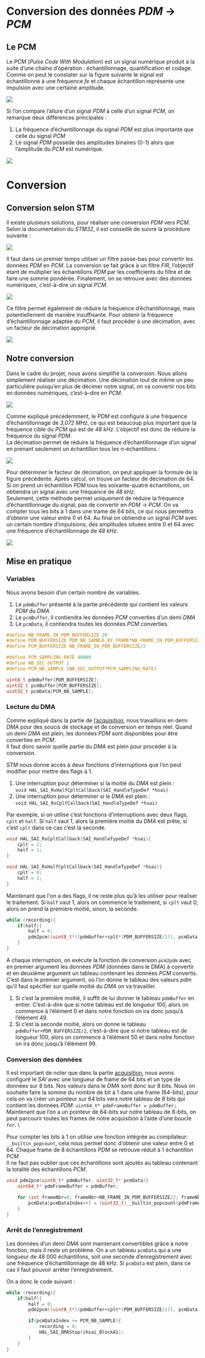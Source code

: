 # Conversion des données _PDM_ &rarr; _PCM_ 

## Le PCM

Le _PCM_ (_Pulse Code With Modulation_) est un signal numérique produit à la suite d’une chaîne d’opération : échantillonnage, quantification et codage. \
Comme on peut le constater sur la figure suivante le signal est échantillonné à une fréquence _fe_ et chaque échantillon représente une impulsion avec une certaine amplitude.

![](./img/pcm.png)




Si l’on compare l’allure d’un signal _PDM_ à celle d’un signal _PCM_, on remarque deux différences principales :
1. La fréquence d’échantillonnage du signal _PDM_ est plus importante que celle du signal _PCM_
2. Le signal _PDM_ possède des amplitudes binaires (0-1) alors que l’amplitude du _PCM_ est numérique.

![](./img/pdm_pcm.png)






# Conversion 
## Conversion selon STM

Il existe plusieurs solutions, pour réaliser une conversion _PDM_ vers _PCM_. Selon la documentation du _STM32_, il est conseillé de suivre la procédure suivante :

![](./img/conversion.png)

Il faut dans un premier temps utiliser un filtre passe-bas pour convertir les données _PDM_ en _PCM_. La conversion se fait grâce à un filtre _FIR_, l’objectif étant de multiplier les échantillons _PDM_ par les coefficients du filtre et de faire une somme pondérée. Finalement, on se retrouve avec des données numériques, c’est-à-dire un signal _PCM_.

![](./img/fir.png)

Ce filtre permet également de réduire la fréquence d’échantillonnage, mais potentiellement de manière insuffisante. Pour obtenir la fréquence d’échantillonnage adaptée du _PCM_, il faut procéder à une décimation, avec un facteur de décimation approprié.

![](./img/décimation.png)

## Notre conversion

Dans le cadre du projet, nous avons simplifié la conversion. Nous allons simplement réaliser une décimation. Une décimation tout de même un peu particulière puisqu’en plus de décimer notre signal, on va convertir nos bits en données numériques, c’est-à-dire en _PCM_.

![](./img/conversion2.png)

Comme expliqué précédemment, le _PDM_ est configuré à une fréquence d’échantillonnage de _3,072 MHz_, ce qui est beaucoup plus important que la fréquence cible du _PCM_ qui est de _48 kHz_. L’objectif est donc de réduire la fréquence du signal _PDM_. \
La décimation permet de réduire la fréquence d’échantillonnage d’un signal en prenant seulement un échantillon tous les n-échantillons : 

![](./img/décimation.png)

Pour déterminer le facteur de décimation, on peut appliquer la formule de la figure précédente. Après calcul, on trouve un facteur de décimation de 64. Si on prend un échantillon _PDM_ tous les soixante-quatre échantillons, on obtiendra un signal avec une fréquence de _48 kHz_. \
Seulement, cette méthode permet uniquement de réduire la fréquence d’échantillonnage du signal, pas de convertir en _PDM_ &rarr; _PCM_. On va compter tous les bits à 1 dans une trame de 64 bits, ce qui nous permettra d’obtenir une valeur entre 0 et 64. 
Au final on obtiendra un signal _PCM_ avec un certain nombre d’impulsions, des amplitudes situées entre 0 et 64 avec une fréquence d’échantillonnage de _48 kHz_.


![](./img/decimation2.png)




## Mise en pratique 

### Variables

Nous avons besoin d’un certain nombre de variables. 
1. Le `pdmBuffer` présenté à la partie précédente qui contient les valeurs _PDM_ du _DMA_
2. Le `pcmBuffer`, il contiendra les données _PCM_ converties d’un demi _DMA_ 
3. Le `pcmData`, il contiendra toutes les données _PCM_ converties. 
   
```c
#define NB_FRAME_IN_PDM_BUFFERSIZE 20
#define PDM_BUFFERSIZE PDM_NB_SAMBLE_BY_FRAME*NB_FRAME_IN_PDM_BUFFERSIZE
#define PCM_BUFFERSIZE NB_FRAME_IN_PDM_BUFFERSIZE/2

#define PCM_SAMPLING_RATE 48000
#define NB_SEC_OUTPUT 1
#define PCM_NB_SAMPLE (NB_SEC_OUTPUT*PCM_SAMPLING_RATE)

uint8_t pdmBuffer[PDM_BUFFERSIZE];
uint32_t pcmBuffer[PCM_BUFFERSIZE];
uint32_t pcmData[PCM_NB_SAMPLE];
```

### Lecture du DMA
Comme expliqué dans la partie de [l’acquisition](../acquisition/acquisition.md), nous travaillons en demi _DMA_ pour des soucis de stockage et de conversion en temps réel. Quand un demi _DMA_ est plein, les données _PDM_ sont disponibles pour être converties en _PCM_. \
Il faut donc savoir quelle partie du _DMA_ est plein pour procéder à la conversion. 

STM nous donne accès à deux fonctions d’interruptions que l’on peut modifier pour mettre des flags à 1.
1. Une interruption pour déterminer si la moitié du _DMA_ est plein : \
   `void HAL_SAI_RxHalfCpltCallback(SAI_HandleTypeDef *hsai)`
2. Une interruption pour déterminer si le _DMA_ est plein : \
   `void HAL_SAI_RxCpltCallback(SAI_HandleTypeDef *hsai)`

Par exemple, si on utilise c’est fonctions d’interruptions avec deux flags, `cplt` et `half`. Si `half` vaut 1, alors la première moitié du _DMA_ est prête, si c’est `cplt` dans ce cas c’est la seconde. 

```c
void HAL_SAI_RxCpltCallback(SAI_HandleTypeDef *hsai){
	cplt = 1;
	half = 1;
}

void HAL_SAI_RxHalfCpltCallback(SAI_HandleTypeDef *hsai){
	cplt = 0;
	half = 1;
}

```


Maintenant que l'on a des flags, il ne reste plus qu’à les utiliser pour réaliser le traitement. Si `half` vaut 1, alors on commence le traitement, si `cplt` vaut 0, alors on prend la première moitié, sinon, la seconde.

```c
while (recording){
	if(half){
		half = 0;
		pdm2pcm((uint8_t*)(pdmBuffer+cplt*(PDM_BUFFERSIZE/2)), pcmData);
	}
}
```

A chaque interruption, on exécute la fonction de conversion `pcm2pdm` avec en premier argument les données _PDM_ (données dans le DMA) à convertir et en deuxième argument un tableau contenant les données _PCM_ convertis. \
C’est dans le premier argument, où l’on donne le tableau des valeurs _pdm_ qu’il faut spécifier sur quelle moitié du _DMA_ on va travailler. 
1. Si c’est la première moitié, il suffit de lui donner le tableau `pdmBuffer` en entier. C’est-à-dire que si notre tableau est de longueur 100, alors on commence à l’élément 0 et dans notre fonction on ira donc jusqu’à l’élément 49. 
2. Si c’est la seconde moitié, alors on donne le tableau `pdmBuffer+PDM_BUFFERSIZE/2`, c’est-à-dire que si notre tableau est de longueur 100, alors on commence à l’élément 50 et dans notre fonction on ira donc jusqu’à l’élément 99. 


### Conversion des données

Il est important de noter que dans la partie [acquisition](../acquisition/acquisition.md), nous avons configuré le _SAI_ avec une longueur de frame de 64 bits et un type de données sur 8 bits. Nos valeurs dans le _DMA_ sont donc sur 8 bits. Nous on souhaite faire la somme du nombre de bit à 1 dans une frame (64-bits), pour cela on va créer un pointeur sur 64 bits vers notre tableau de 8 bits qui contient les données _PDM_: `uint64_t* pdmFrameBuffer = pdmBuffer;` 
Maintenant que l’on a un pointeur de 64-bits sur notre tableau de 8-bits, on peut parcourir toutes les frames de notre acquisition à l’aide d’une boucle `for`. \

Pour compter les bits à 1 on utilise une fonction intégrée au compilateur: `__builtin_popcount`, cela nous permet donc d’obtenir une valeur entre 0 et 64. Chaque frame de 8 échantillons _PDM_ se retrouve réduit à 1 échantillon _PCM_. \
Il ne faut pas oublier que ces échantillons sont ajoutés au tableau contenant la totalité des échantillons _PCM_.

```c
void pdm2pcm(uint8_t* pdmBuffer, uint32_t* pcmData){
	uint64_t* pdmFrameBuffer = pdmBuffer;

	for (int frameNbr=0; frameNbr<NB_FRAME_IN_PDM_BUFFERSIZE/2; frameNbr++){
		pcmData[pcmDataIndex++] = (uint32_t)__builtin_popcount(pdmFrameBuffer[frameNbr]);
	}
}
```


### Arrêt de l’enregistrement

Les données d’un demi _DMA_ sont maintenant convertibles grâce à notre fonction, mais il reste un problème. On a un tableau `pcmData` qui a une longueur de 48 000 échantillons, soit une seconde d’enregistrement avec une fréquence d’échantillonnage de 48 kHz. Si `pcmData` est plein, dans ce cas il faut pouvoir arrêter l’enregistrement.

On a donc le code suivant :

```c
while (recording){
	if(half){
		half = 0;
		pdm2pcm((uint8_t*)(pdmBuffer+cplt*(PDM_BUFFERSIZE/2)), pcmData);

		if(pcmDataIndex >= PCM_NB_SAMPLE){
			recording = 0;
			HAL_SAI_DMAStop(&hsai_BlockA1);
		}
	}
}
```